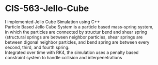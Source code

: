 CIS-563-Jello-Cube
==================
I implemented Jello Cube Simulation using C++  
Particle Based Jello Cube System is a particle based mass-spring system, in which the particles are connected by structur bend and shear spring (structural springs are between neighbor particles, shear springs are between digonal neighbor particles, and bend spring are between every second, third, and fourth spring.   
Integrated over time with RK4, the simulation uses a penalty based constraint system to handle collision and interpenetrations  

